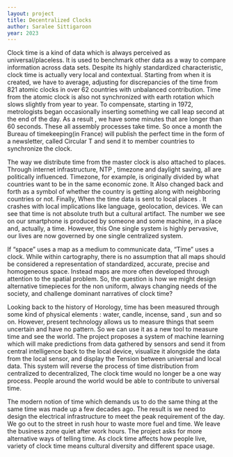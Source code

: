 ```yaml
---
layout: project
title: Decentralized Clocks
author: Saralee Sittigaroon
year: 2023
---
```



Clock time is a kind of data which is always  perceived  as universal/placeless. It is used to benchmark other data as a way to compare information across data sets. Despite its highly standardized characteristic, clock time is actually very local and contextual. Starting from when it is created, we have to average, adjusting for discrepancies  of the time from 821 atomic clocks in over 62 countries with unbalanced contribution. Time from the atomic clock is also not synchronized with earth rotation which slows slightly from year to year. To compensate, starting in 1972, metrologists began occasionally inserting something we call leap second at the end of the day. As a result , we have some minutes that are longer than 60 seconds. These all assembly processes take time. So once a month the Bureau of timekeeping(in France) will publish the perfect time in the form of a newsletter, called Circular T and send it to member countries to synchronize the clock.


The way we distribute time from the master clock is also attached to places. Through internet infrastructure, NTP ,  timezone and daylight saving, all are  politically influenced. Timezone, for example, is originally divided by what countries want to be in the same economic zone. It Also changed back and forth as a symbol of whether the country is  getting along with neighboring countries or not. Finally, When the time data is sent to local places . It crashes with local implications like language, geolocation, devices. We can see that time is not absolute truth but a cultural artifact. The number we see on our smartphone is produced by someone and some machine,  in a place and, actually, a time. However, this One single system is highly pervasive, our lives are now governed by one single centralized system.

If “space” uses a map as a medium to communicate data, “Time” uses a clock. While  within  cartography, there is no assumption that all maps should be considered a representation of  standardized, accurate, precise and homogeneous space. Instead maps are more often developed through attention to the spatial problem. So, the question is  how we might design  alternative timepieces for the non uniform, always changing needs of the society, and challenge dominant narratives of clock time?
 
Looking back to the history of Horology, time has been measured through some kind of physical elements : water, candle, incense, sand , sun and so on. However, present  technology allows us to measure things that seem uncertain and have no pattern. So we can use it as a new tool to measure time and see the world. The project proposes a system of  machine learning which will make predictions from data gathered by sensors  and send it from central intelligence back to the local device, visualize it alongside the data from the local sensor, and display the Tension between universal and local data. This system will reverse the process of time distribution from centralized to decentralized, The clock time would no longer be a one way process. People around the world  would be able to  contribute to universal time. 

The modern notion of time which demands us to do the same thing at the same time was made up a few decades ago.  The result is we need to design the electrical infrastructure to meet the peak requirement of the day. We go out to the street in rush hour to waste more fuel and time. We leave the business zone quiet after work hours. The project asks for  more alternative ways of telling time. As clock time affects how people live,  variety of clock time means cultural diversity and different space usage.




